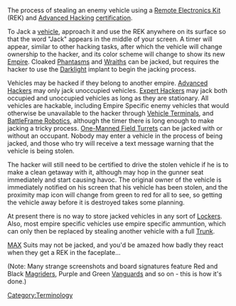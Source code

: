 The process of stealing an enemy vehicle using a [Remote Electronics
Kit](../weapons/Remote_Electronics_Kit.md) (REK) and [Advanced
Hacking](../certifications/Advanced_Hacking.md)
[certification](../certifications/Certification.md).

To Jack a [vehicle](../vehicles/Vehicle.md), approach it and use the REK
anywhere on its surface so that the word "Jack" appears in the middle of
your screen. A timer will appear, similar to other hacking tasks, after
which the vehicle will change ownership to the hacker, and its color
scheme will change to show its new [Empire](Empire.md). Cloaked
[Phantasms](../vehicles/Phantasm.md) and [Wraiths](../vehicles/Wraith.md) can be
jacked, but requires the hacker to use the
[Darklight](../implants/Darklight.md) implant to begin the jacking process.

Vehicles may be hacked if they belong to another empire. [Advanced
Hackers](../certifications/Advanced_Hacking.md) may only jack unoccupied vehicles.
[Expert Hackers](../certifications/Expert_Hacking.md) may jack both occupied and
unoccupied vehicles as long as they are stationary. All vehicles are
hackable, including Empire Specific enemy vehicles that would otherwise
be unavailable to the hacker through [Vehicle
Terminals](../locations/Vehicle_Terminal.md), and [BattleFrame
Robotics](../vehicles/BattleFrame_Robotics.md), although the timer there is
long enough to make jacking a tricky process. [One-Manned Field
Turrets](../weapons/One-Manned_Field_Turret.md) can be jacked with or
without an occupant. Nobody may enter a vehicle in the process of being
jacked, and those who try will receive a text message warning that the
vehicle is being stolen.

The hacker will still need to be certified to drive the stolen vehicle
if he is to make a clean getaway with it, although may hop in the gunner
seat immediately and start causing havoc. The original owner of the
vehicle is immediately notified on his screen that his vehicle has been
stolen, and the proximity map icon will change from green to red for all
to see, so getting the vehicle away before it is destroyed takes some
planning.

At present there is no way to store jacked vehicles in any sort of
[Lockers](../items/Lockers.md). Also, most empire specific vehicles use
empire specific ammuntion, which can only then be replaced by stealing
another vehicle with a full [Trunk](Trunk.md).

[MAX](../items/Mechanized_Assault_Exo-Suit.md) Suits may not be jacked, and you'd be amazed how
badly they react when they get a REK in the faceplate...

(Note: Many strange screenshots and board signatures feature Red and
Black [Magriders](../vehicles/Magrider.md), Purple and Green
[Vanguards](../vehicles/Vanguard.md) and so on - this is how it's done.)

[Category:Terminology](Category:Terminology.md)

